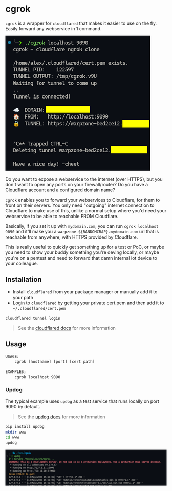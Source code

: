 # cgrok

`cgrok` is a wrapper for `cloudflared` that makes it easier to use on the fly. Easily forward any webservice in 1 command.

![cli](images/cli.png)

Do you want to expose a webservice to the internet (over HTTPS), but you don't want to open any ports on your firewall/router? Do you have a Cloudflare account and a configured domain name?

`cgrok` enables you to forward your webservices to Cloudflare, for them to front on their servers. You only need "outgoing" internet connection to Cloudflare to make use of this, unlike a normal setup where you'd need your webservice to be able to reachable FROM Cloudflare.

Basically, if you set it up with `mydomain.com`, you can run `cgrok localhost 9090` and it'll make you a `warpzone-${RANDOMCRAP}.mydomain.com` url that is reachable from anywhere, with HTTPS provided by Cloudflare.

This is really useful to quickly get something up for a test or PoC, or maybe you need to show your buddy something you're deving locally, or maybe you're on a pentest and need to forward that damn internal iot device to your colleague.


## Installation

- Install `cloudflared` from your package manager or manually add it to your path
- Login to `cloudflared` by getting your private cert.pem and then add it to `~/.cloudflared/cert.pem`

```bash
cloudflared tunnel login
```

> See the [cloudflared docs](https://developers.cloudflare.com/cloudflare-one/connections/connect-apps/install-and-setup/tunnel-guide/local/) for more information 

## Usage
```
USAGE:
    cgrok [hostname] [port] [cert path]

EXAMPLES;
    cgrok localhost 9090
```

### Updog

The typical example uses `updog` as a test service that runs locally on port 9090 by default.

> See the [updog docs](https://github.com/sc0tfree/updog) for more information

```bash
pip install updog
mkdir www
cd www
updog
```

![cli](images/updog.png)
